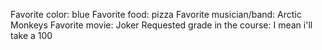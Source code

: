 Favorite color: blue 
Favorite food: pizza
Favorite musician/band: Arctic Monkeys 
Favorite movie: Joker
Requested grade in the course: I mean i'll take a 100 
